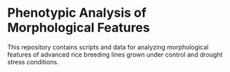# Phenotypic Analysis of Morphological Features

This repository contains scripts and data for analyzing morphological features of advanced rice breeding lines grown under control and drought stress conditions.

